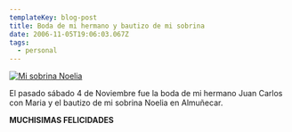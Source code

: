 ```yaml
---
templateKey: blog-post
title: Boda de mi hermano y bautizo de mi sobrina
date: 2006-11-05T19:06:03.067Z
tags:
  - personal
---
```

[![Mi sobrina Noelia](https://i2.wp.com/static.flickr.com/115/289693923_e6ba65ecd7_m.jpg)](http://www.flickr.com/photos/sipuedo/289693923/)

El pasado sábado 4 de Noviembre fue la boda de mi hermano Juan Carlos con Maria y el bautizo de mi sobrina Noelia en Almuñecar.

**MUCHISIMAS FELICIDADES**